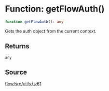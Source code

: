 # Function: getFlowAuth()

```ts
function getFlowAuth(): any
```

Gets the auth object from the current context.

## Returns

`any`

## Source

[flow/src/utils.ts:61](https://github.com/firebase/genkit/blob/2b0be364306d92a8e7d13efc2da4fb04c1d21e29/js/flow/src/utils.ts#L61)
